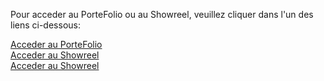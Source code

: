 Pour acceder au PorteFolio ou au Showreel, veuillez cliquer dans l'un des liens ci-dessous:

[Acceder au PorteFolio](https://ryan-rb.github.io/Porte-Folio/index.html)  
[Acceder au Showreel](https://ryan-rb.github.io/Porte-Folio/showreel.html)  
[Acceder au Showreel](https://ryan-rb.github.io/Porte-Folio/veille.html)
